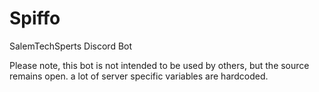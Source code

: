 # Spiffo

SalemTechSperts Discord Bot

Please note, this bot is not intended to be used by others, but the source remains open. a lot of server specific variables are hardcoded.
